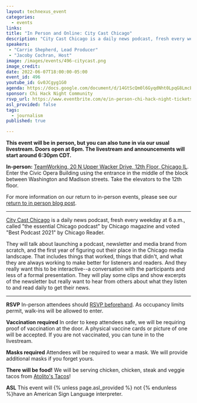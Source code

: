 ```yaml
---
layout: technexus_event
categories:
  - events
links: 
title: "In Person and Online: City Cast Chicago"
description: "City Cast Chicago is a daily news podcast, fresh every weekday at 6 a.m., called 'the essential Chicago podcast' by Chicago magazine and voted 'Best Podcast 2021' by Chicago Reader. They will talk about launching a podcast, newsletter and media brand from scratch, and the first year of figuring out their place in the Chicago media landscape. That includes things that worked, things that didn't, and what they are always working to make better for listeners and readers."
speakers:
 - "Carrie Shepherd, Lead Producer"
 - "Jacoby Cochran, Host"
image: /images/events/496-citycast.png
image_credit: 
date: 2022-06-07T18:00:00-05:00
event_id: 496
youtube_id: Gv0JCgyg1G0
agenda: https://docs.google.com/document/d/14GtScQm0l6GyqdNht0LpqG8LmcEF7i3COjNJ06PaTj8/edit#
sponsor: Chi Hack Night Community
rsvp_url: https://www.eventbrite.com/e/in-person-chi-hack-night-tickets-207988107027
asl_provided: false
tags:
  - journalism
published: true

---
```


**This event will be in person, but you can also tune in via our usual livestream. Doors open at 6pm. The livestream and announcements will start around 6:30pm CDT.**

**In-person:** <a href='https://www.google.com/maps/place/TechNexus+Venture+Collaborative/@41.8835673,-87.6394085,17z/data=!3m1!4b1!4m5!3m4!1s0x880e2d5be57f04c5:0xa87e47e177660090!8m2!3d41.8835673!4d-87.6372198'>TeamWorking, 20 N Upper Wacker Drive, 12th Floor, Chicago IL</a>. Enter the Civic Opera Building using the entrance in the middle of the block between Washington and Madison streets. Take the elevators to the 12th floor.

For more information on our return to in-person events, please see our [return to in person blog post](/blog/2021/11/09/2021-return-to-in-person.html). 

---

[City Cast Chicago](https://chicago.citycast.fm/) is a daily news podcast, fresh every weekday at 6 a.m., called "the essential Chicago podcast" by Chicago magazine and voted "Best Podcast 2021" by Chicago Reader.

They will talk about launching a podcast, newsletter and media brand from scratch, and the first year of figuring out their place in the Chicago media landscape. That includes things that worked, things that didn't, and what they are always working to make better for listeners and readers. And they really want this to be interactive--a conversation with the participants and less of a formal presentation. They will play some clips and show excerpts of the newsletter but really want to hear from others about what they listen to and read daily to get their news.

---

**RSVP** In-person attendees should [RSVP beforehand]({{page.rsvp_url}}). As occupancy limits permit, walk-ins will be allowed to enter.

**Vaccination required** In order to keep attendees safe, we will be requiring proof of vaccination at the door. A physical vaccine cards or picture of one will be accepted. If you are not vaccinated, you can tune in to the livestream.

**Masks required** Attendees will be required to wear a mask. We will provide additional masks if you forget yours.

**There will be food!** We will be serving chicken, chicken, steak and veggie tacos from [Atolito's Tacos](https://atolito.com/restaurant/625/Atolito)!

**ASL** This event will {% unless page.asl_provided %} not {% endunless %}have an American Sign Language interpreter.
